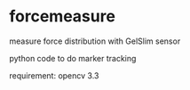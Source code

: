 # forcemeasure
measure force distribution with GelSlim sensor

python code to do marker tracking

requirement: opencv 3.3
